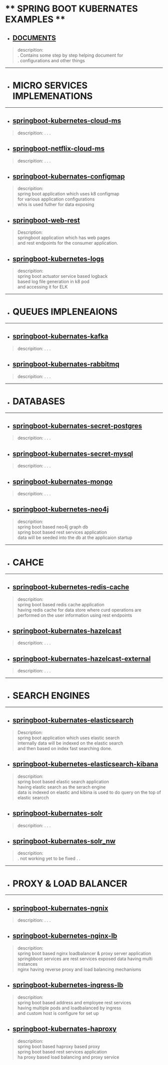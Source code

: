 

# ** SPRING BOOT KUBERNATES EXAMPLES **

* ## [DOCUMENTS](https://github.com/adarshkumarsingh83/kubernetes/tree/master/DOCUMENT)
> descripition: \
> . Contains some step by step helping document for \
> . configurations and other things 


----

* # MICRO SERVICES IMPLEMENATIONS  

----

* ## [springboot-kubernetes-cloud-ms](https://github.com/adarshkumarsingh83/kubernetes/tree/master/springboot-kubernetes-cloud-ms)
> descripition:
> .
> .
> .			

* ## [springboot-netflix-cloud-ms](https://github.com/adarshkumarsingh83/kubernetes/tree/master/springboot-netflix-cloud-ms)
> descripition:
> .
> .
> .	

* ## [springboot-kubernates-configmap](https://github.com/adarshkumarsingh83/kubernetes/tree/master/springboot-kubernates-configmap)
> descripition: \
> spring boot application which uses k8 configmap \
> for various application configurations \
> whis is used futher for data exposing 	

* ## [springboot-web-rest](https://github.com/adarshkumarsingh83/kubernetes/tree/master/springboot-web-rest)
> Description: \
> springboot application which has web pages \
> and rest endpoints for the consumer application. 

* ## [springboot-kubernetes-logs](https://github.com/adarshkumarsingh83/kubernetes/tree/master/springboot-kubernetes-logs)
> descripition: \
> spring boot actuator service based logback \
> based log file generation in k8 pod  \
> and accessing it for ELK

		
----

* # QUEUES IMPLENEAIONS  

----		
		
* ## [springboot-kubernates-kafka](https://github.com/adarshkumarsingh83/kubernetes/tree/master/springboot-kubernates-kafka)
> descripition:
> .
> .
> .	

* ## [springboot-kubernates-rabbitmq](https://github.com/adarshkumarsingh83/kubernetes/tree/master/springboot-kubernates-rabbitmq)
> descripition:
> .
> .
> .		


----

* # DATABASES 

----

* ## [springboot-kubernates-secret-postgres](https://github.com/adarshkumarsingh83/kubernetes/tree/master/springboot-kubernates-secret-postgres)
> descripition:
> .
> .
> .	

* ## [springboot-kubernates-secret-mysql](https://github.com/adarshkumarsingh83/kubernetes/tree/master/springboot-kubernates-secret-mysql)
> descripition:
> .
> .
> .	

* ## [springboot-kubernates-mongo](https://github.com/adarshkumarsingh83/kubernetes/tree/master/springboot-kubernates-mongo)
> descripition:
> .
> .
> .	

* ## [springboot-kubernetes-neo4j](https://github.com/adarshkumarsingh83/kubernetes/tree/master/springboot-kubernetes-neo4j)
> descripition:  \
> spring boot based neo4j graph db \
> spring boot based rest services application  \
> data will be seeded into the db at the applicaion startup 

----

* # CAHCE

----

* ## [springboot-kubernetes-redis-cache](https://github.com/adarshkumarsingh83/kubernetes/tree/master/springboot-kubernetes-redis-cache)
> descripition:  \
> spring boot based redis cache application  \
> having redis cache for data store where curd operations are  \
> performed on the user information using rest endpoints 


* ## [springboot-kubernates-hazelcast](https://github.com/adarshkumarsingh83/kubernetes/tree/master/springboot-kubernates-hazelcast)			
> descripition:
> .
> .
> .	

* ## [springboot-kubernates-hazelcast-external](https://github.com/adarshkumarsingh83/kubernetes/tree/master/springboot-kubernates-hazelcast-external)	
> descripition:
> .
> .
> .		

----

* # SEARCH ENGINES 

----

* ## [springboot-kubernates-elasticsearch](https://github.com/adarshkumarsingh83/kubernetes/tree/master/springboot-kubernates-elasticsearch)
> Description: \
> spring boot application which uses elastic search \
> internally data will be indexed on the elastic search \
> and then based on index fast searching done. 


* ## [springboot-kubernetes-elasticsearch-kibana](https://github.com/adarshkumarsingh83/kubernetes/tree/master/springboot-kubernetes-elasticsearch-kibana)
> descripition:  \
> spring boot based elastic search application  \
> having elastic search as the serach engine  \
> data is indexed on elastic and kibina is used to do query on the top of elastic searcch

* ## [springboot-kubernates-solr](https://github.com/adarshkumarsingh83/kubernetes/tree/master/springboot-kubernates-solr)
> descripition:
> .
> .
> .	

* ## [springboot-kubernates-solr_nw](https://github.com/adarshkumarsingh83/kubernetes/tree/master/springboot-kubernates-solr_nw)
> descripition: \
> . not working yet to be fixed 
> .
> .	

----

* # PROXY & LOAD BALANCER 

----

* ## [springboot-kubernates-ngnix](https://github.com/adarshkumarsingh83/kubernetes/tree/master/springboot-kubernates-ngnix)
> descripition:
> .
> .
> .	

* ## [springboot-kubernetes-nginx-lb](https://github.com/adarshkumarsingh83/kubernetes/tree/master/springboot-kubernetes-nginx-lb)
> descripition:  \
> spring boot based nginx loadbalancer & proxy server application  \
> springbboot services are rest services exposed data having multi instances  \
> nginx having reverse proxy and load balancing mechanisms 

* ## [springboot-kubernetes-ingress-lb](https://github.com/adarshkumarsingh83/kubernetes/tree/master/springboot-kubernetes-ingress-lb) 
> descripition:  \
> spring boot based address and employee rest services \
> having multiple pods and loadbalanced by ingress \
> and custom host is configure for set up 

* ## [springboot-kubernates-haproxy](https://github.com/adarshkumarsingh83/kubernetes/tree/master/springboot-kubernates-haproxy)
> descripition:  \
> spring boot based haproxy based proxy \
> spring boot based rest services application  \
> ha proxy based load balancing and proxy service 

